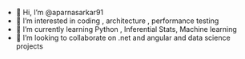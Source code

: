 - 👋 Hi, I’m @aparnasarkar91
- 👀 I’m interested in coding , architecture , performance testing 
- 🌱 I’m currently learning Python , Inferential Stats, Machine learning
- 💞️ I’m looking to collaborate on .net and angular and data science projects


<!---
aparnasarkar91/aparnasarkar91 is a ✨ special ✨ repository because its `README.md` (this file) appears on your GitHub profile.
You can click the Preview link to take a look at your changes.
--->
